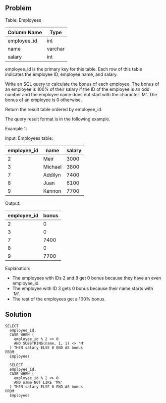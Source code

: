 ## Problem

Table: Employees

| Column Name | Type    |
|-------------|---------|
| employee_id | int     |
| name        | varchar |
| salary      | int     |
employee_id is the primary key for this table.
Each row of this table indicates the employee ID, employee name, and salary.
 

Write an SQL query to calculate the bonus of each employee. The bonus of an employee is 100% of their salary if the ID of the employee is an odd number and the employee name does not start with the character 'M'. The bonus of an employee is 0 otherwise.

Return the result table ordered by employee_id.

The query result format is in the following example.

 

Example 1:

Input: 
Employees table:

| employee_id | name    | salary |
|-------------|---------|--------|
| 2           | Meir    | 3000   |
| 3           | Michael | 3800   |
| 7           | Addilyn | 7400   |
| 8           | Juan    | 6100   |
| 9           | Kannon  | 7700   |
Output:

| employee_id | bonus |
|-------------|-------|
| 2           | 0     |
| 3           | 0     |
| 7           | 7400  |
| 8           | 0     |
| 9           | 7700  |

Explanation: 
* The employees with IDs 2 and 8 get 0 bonus because they have an even employee_id.
* The employee with ID 3 gets 0 bonus because their name starts with 'M'.
* The rest of the employees get a 100% bonus.

## Solution

    SELECT 
      employee_id, 
      CASE WHEN (
        employee_id % 2 <> 0 
        AND SUBSTRING(name, 1, 1) <> 'M'
      ) THEN salary ELSE 0 END AS bonus 
    FROM 
      Employees 

      SELECT 
      employee_id, 
      CASE WHEN (
        employee_id % 2 <> 0 
        AND name NOT LIKE 'M%'
      ) THEN salary ELSE 0 END AS bonus 
    FROM 
      Employees 
